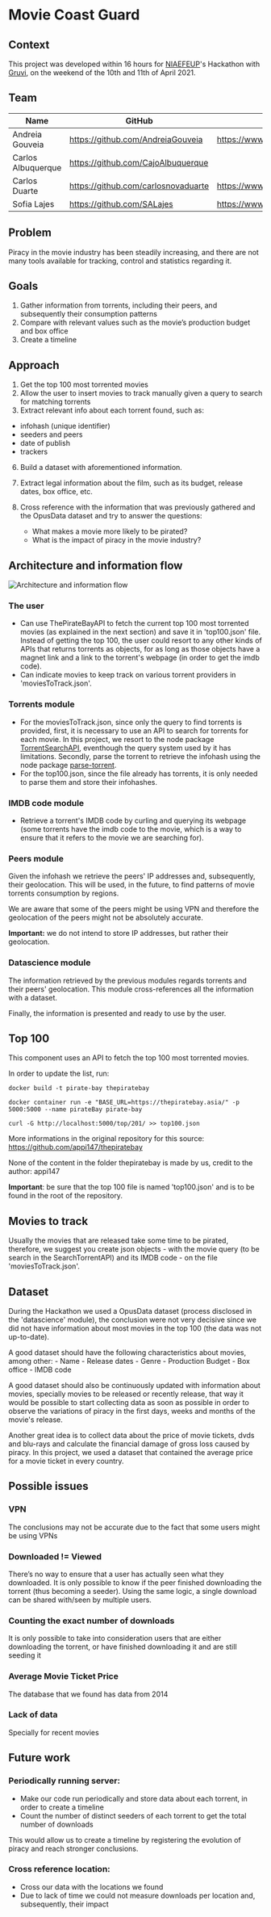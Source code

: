 # Movie Coast Guard

## Context
This project was developed within 16 hours for [NIAEFEUP](https://ni.fe.up.pt/)'s Hackathon with [Gruvi](https://www.gruvi.tv/), on the weekend of the 10th and 11th of April 2021.

## Team
| Name | GitHub | Linkedin |
| ---- | ------ | -------- |
| Andreia Gouveia | https://github.com/AndreiaGouveia | https://www.linkedin.com/in/andreia-gouveia/ |
| Carlos Albuquerque | https://github.com/CajoAlbuquerque | |
| Carlos Duarte | https://github.com/carlosnovaduarte | https://www.linkedin.com/in/carlosnovaduarte/ |
| Sofia Lajes | https://github.com/SALajes | https://www.linkedin.com/in/salajes/ |

## Problem
Piracy in the movie industry has been steadily increasing, and there are not many tools available for tracking, control and statistics regarding it.

## Goals
1. Gather information from torrents, including their peers, and subsequently their consumption patterns
2. Compare with relevant values such as the movie’s production budget and box office
3. Create a timeline

## Approach
1. Get the top 100 most torrented movies 
2. Allow the user to insert movies to track manually given a query to search for matching torrents
3. Extract relevant info about each torrent found, such as:
- infohash (unique identifier)
- seeders and peers
- date of publish
- trackers
6. Build a dataset with aforementioned information.
7. Extract legal information about the film, such as its budget, release dates, box office, etc.
8. Cross reference with the information that was previously gathered and the OpusData dataset and try to answer the questions: 

    - What makes a movie more likely to be pirated? 
    - What is the impact of piracy in the movie industry?

## Architecture and information flow
![Architecture and information flow](https://user-images.githubusercontent.com/38894031/114429239-09c19700-9bb5-11eb-8a22-656c230a74c0.png)

### The user
- Can use ThePirateBayAPI to fetch the current top 100 most torrented movies (as explained in the next section) and save it in 'top100.json' file. Instead of getting the top 100, the user could resort to any other kinds of APIs that returns torrents as objects, for as long as those objects have a magnet link and a link to the torrent's webpage (in order to get the imdb code).
- Can indicate movies to keep track on various torrent providers in 'moviesToTrack.json'.

### Torrents module
- For the moviesToTrack.json, since only the query to find torrents is provided, first, it is necessary to use an API to search for torrents for each movie. In this project, we resort to the node package [TorrentSearchAPI](https://www.npmjs.com/package/torrent-search-api), eventhough the query system used by it has limitations. Secondly, parse the torrent to retrieve the infohash using the node package [parse-torrent](https://www.npmjs.com/package/parse-torrent).
- For the top100.json, since the file already has torrents, it is only needed to parse them and store their infohashes.

### IMDB code module
- Retrieve a torrent's IMDB code by curling and querying its webpage (some torrents have the imdb code to the movie, which is a way to ensure that it refers to the movie we are searching for).

### Peers module
Given the infohash we retrieve the peers' IP addresses and, subsequently, their geolocation. This will be used, in the future, to find patterns of movie torrents consumption by regions.

We are aware that some of the peers might be using VPN and therefore the geolocation of the peers might not be absolutely accurate.

**Important:** we do not intend to store IP addresses, but rather their geolocation. 

### Datascience module
The information retrieved by the previous modules regards torrents and their peers' geolocation. This module cross-references all the information with a dataset.

Finally, the information is presented and ready to use by the user.

## Top 100
This component uses an API to fetch the top 100 most torrented movies.

In order to update the list, run:

`docker build -t pirate-bay thepiratebay`

`docker container run -e "BASE_URL=https://thepiratebay.asia/" -p 5000:5000 --name pirateBay pirate-bay`

`curl -G http://localhost:5000/top/201/ >> top100.json`

More informations in the original repository for this source: https://github.com/appi147/thepiratebay


None of the content in the folder thepiratebay is made by us, credit to the author: appi147


**Important**: be sure that the top 100 file is named 'top100.json' and is to be found in the root of the repository.

## Movies to track
Usually the movies that are released take some time to be pirated, therefore, we suggest you create json objects - with the movie query (to be search in the SearchTorrentAPI) and its IMDB code - on the file 'moviesToTrack.json'. 

## Dataset
During the Hackathon we used a OpusData dataset (process disclosed in the 'datascience' module), the conclusion were not very decisive since we did not have information about most movies in the top 100 (the data was not up-to-date).

A good dataset should have the following characteristics about movies, among other:
    - Name
    - Release dates
    - Genre
    - Production Budget
    - Box office
    - IMDB code 

A good dataset should also be continuously updated with information about movies, specially movies to be released or recently release, that way it would be possible to start collecting data as soon as possible in order to observe the variations of piracy in the first days, weeks and months of the movie's release.

Another great idea is to collect data about the price of movie tickets, dvds and blu-rays and calculate the financial damage of gross loss caused by piracy. In this project, we used a dataset that contained the average price for a movie ticket in every country.

## Possible issues
### VPN
The conclusions may not be accurate due to the fact that some users might be using VPNs

### Downloaded != Viewed
There’s no way to ensure that a user has actually seen what they downloaded. It is only possible to know if the peer finished downloading the torrent (thus becoming a seeder). Using the same logic, a single download can be shared with/seen by multiple users.

### Counting the exact number of downloads
It is only possible to take into consideration users that are either downloading the torrent, or have finished downloading it and are still seeding it

### Average Movie Ticket Price
The database that we found has data from 2014

### Lack of data
Specially for recent movies

## Future work
### Periodically running server:
- Make our code run periodically and store data about each torrent, in order to create a timeline
- Count the number of distinct seeders of each torrent to get the total number of downloads

This would allow us to create a timeline by registering the evolution of piracy and reach stronger conclusions.

### Cross reference location:
- Cross our data with the locations we found
- Due to lack of time we could not measure downloads per location and, subsequently, their impact
